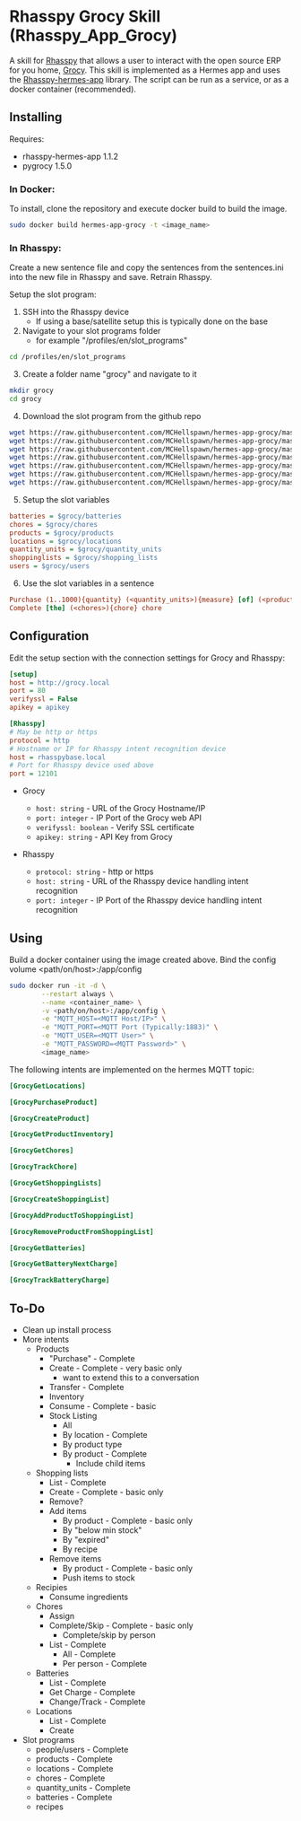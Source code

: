 # Rhasspy Grocy Skill (Rhasspy_App_Grocy)

A skill for [Rhasspy](https://github.com/rhasspy) that allows a user to interact with the open source ERP for you home, [Grocy](https://grocy.info/). This skill is implemented as a Hermes app and uses the [Rhasspy-hermes-app](https://github.com/rhasspy/rhasspy-hermes-app) library. The script can be run as a service, or as a docker container (recommended). 

## Installing

Requires:
* rhasspy-hermes-app 1.1.2
* pygrocy 1.5.0

### In Docker:
To install, clone the repository and execute docker build to build the image.

```bash
sudo docker build hermes-app-grocy -t <image_name>
```

### In Rhasspy:
Create a new sentence file and copy the sentences from the sentences.ini into the new file in Rhasspy and save. Retrain Rhasspy.

Setup the slot program:
1. SSH into the Rhasspy device 
   * If using a base/satellite setup this is typically done on the base
2. Navigate to your slot programs folder
   * for example "/profiles/en/slot_programs"
```bash
cd /profiles/en/slot_programs
```
3. Create a folder name "grocy" and navigate to it
```bash
mkdir grocy
cd grocy
```
4. Download the slot program from the github repo
```bash
wget https://raw.githubusercontent.com/MCHellspawn/hermes-app-grocy/master/slot_programs/batteries
wget https://raw.githubusercontent.com/MCHellspawn/hermes-app-grocy/master/slot_programs/chores
wget https://raw.githubusercontent.com/MCHellspawn/hermes-app-grocy/master/slot_programs/locations
wget https://raw.githubusercontent.com/MCHellspawn/hermes-app-grocy/master/slot_programs/products
wget https://raw.githubusercontent.com/MCHellspawn/hermes-app-grocy/master/slot_programs/quantity_units
wget https://raw.githubusercontent.com/MCHellspawn/hermes-app-grocy/master/slot_programs/shopping_lists
wget https://raw.githubusercontent.com/MCHellspawn/hermes-app-grocy/master/slot_programs/users

```
5. Setup the slot variables
```ini
batteries = $grocy/batteries
chores = $grocy/chores
products = $grocy/products
locations = $grocy/locations
quantity_units = $grocy/quantity_units
shoppinglists = $grocy/shopping_lists
users = $grocy/users
```
6. Use the slot variables in a sentence
```ini
Purchase (1..1000){quantity} (<quantity_units>){measure} [of] (<products>){product} into [the] (<locations>){location}
Complete [the] (<chores>){chore} chore
```

## Configuration

Edit the setup section with the connection settings for Grocy and Rhasspy:
```ini
[setup]
host = http://grocy.local
port = 80
verifyssl = False
apikey = apikey

[Rhasspy]
# May be http or https
protocol = http
# Hostname or IP for Rhasspy intent recognition device
host = rhasspybase.local
# Port for Rhasspy device used above
port = 12101
```

* Grocy
  * `host: string` - URL of the Grocy Hostname/IP
  * `port: integer` - IP Port of the Grocy web API
  * `verifyssl: boolean` - Verify SSL certificate
  * `apikey: string` - API Key from Grocy

* Rhasspy
  * `protocol: string` - http or https
  * `host: string` - URL of the Rhasspy device handling intent recognition
  * `port: integer` - IP Port of the Rhasspy device handling intent recognition

## Using

Build a docker container using the image created above.
Bind the config volume <path/on/host>:/app/config

```bash
sudo docker run -it -d \
        --restart always \
        --name <container_name> \
        -v <path/on/host>:/app/config \
        -e "MQTT_HOST=<MQTT Host/IP>" \
        -e "MQTT_PORT=<MQTT Port (Typically:1883)" \
        -e "MQTT_USER=<MQTT User>" \
        -e "MQTT_PASSWORD=<MQTT Password>" \
        <image_name>
```

The following intents are implemented on the hermes MQTT topic:

```ini
[GrocyGetLocations]

[GrocyPurchaseProduct]

[GrocyCreateProduct]

[GrocyGetProductInventory]

[GrocyGetChores]

[GrocyTrackChore]

[GrocyGetShoppingLists]

[GrocyCreateShoppingList]

[GrocyAddProductToShoppingList]

[GrocyRemoveProductFromShoppingList]

[GrocyGetBatteries]

[GrocyGetBatteryNextCharge]

[GrocyTrackBatteryCharge]
```

## To-Do

* Clean up install process
* More intents
  * Products
    * "Purchase" - Complete
    * Create - Complete - very basic only
      * want to extend this to a conversation
    * Transfer - Complete
    * Inventory
    * Consume - Complete - basic
    * Stock Listing
      * All
      * By location - Complete
      * By product type
      * By product - Complete
        * Include child items
  * Shopping lists
    * List - Complete
    * Create - Complete - basic only
    * Remove?
    * Add items
      * By product - Complete - basic only
      * By "below min stock"
      * By "expired"
      * By recipe
    * Remove items
      * By product - Complete - basic only
      * Push items to stock
  * Recipies
    * Consume ingredients
  * Chores
    * Assign
    * Complete/Skip - Complete - basic only
      * Complete/skip by person
    * List - Complete
      * All - Complete
      * Per person - Complete
  * Batteries
    * List - Complete
    * Get Charge - Complete
    * Change/Track - Complete
  * Locations
    * List - Complete
    * Create
* Slot programs
  * people/users - Complete
  * products - Complete
  * locations - Complete
  * chores - Complete
  * quantity_units - Complete
  * batteries - Complete
  * recipes